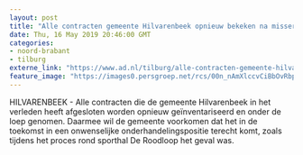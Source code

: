 ```yaml
---
layout: post
title: "Alle contracten gemeente Hilvarenbeek opnieuw bekeken na missers in dossier Roodloop"
date: Thu, 16 May 2019 20:46:00 GMT
categories: 
- noord-brabant 
- tilburg 
externe_link: "https://www.ad.nl/tilburg/alle-contracten-gemeente-hilvarenbeek-opnieuw-bekeken-na-missers-in-dossier-roodloop~af1ef95f/"
feature_image: "https://images0.persgroep.net/rcs/00n_nAmXlccvCiBbOvRbpQFmSyE/diocontent/146794374/_fitwidth/400/?appId=21791a8992982cd8da851550a453bd7f&quality=0.7"
---
```


HILVARENBEEK - Alle contracten die de gemeente Hilvarenbeek in het verleden heeft afgesloten worden opnieuw geïnventariseerd en onder de loep genomen. Daarmee wil de gemeente voorkomen dat het in de toekomst in een onwenselijke onderhandelingspositie terecht komt, zoals tijdens het proces rond sporthal De Roodloop het geval was.
